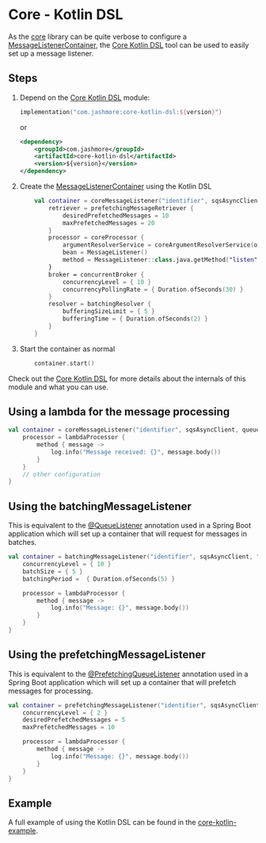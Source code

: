 # Core - Kotlin DSL

As the [core](../../../core) library can be quite verbose to configure
a [MessageListenerContainer](../../../api/src/main/java/com/jashmore/sqs/container/MessageListenerContainer.java),
the [Core Kotlin DSL](../../../extensions/core-kotlin-dsl) tool can be used to easily set up a message listener.

## Steps

1. Depend on the [Core Kotlin DSL](../../../extensions/core-kotlin-dsl) module:

    ```kotlin
    implementation("com.jashmore:core-kotlin-dsl:${version}")
    ```

    or

    ```xml
    <dependency>
        <groupId>com.jashmore</groupId>
        <artifactId>core-kotlin-dsl</artifactId>
        <version>${version}</version>
    </dependency>
    ```

1. Create the [MessageListenerContainer](../../../api/src/main/java/com/jashmore/sqs/container/MessageListenerContainer.java) using the Kotlin DSL

    ```kotlin
        val container = coreMessageListener("identifier", sqsAsyncClient, queueUrl) {
            retriever = prefetchingMessageRetriever {
                desiredPrefetchedMessages = 10
                maxPrefetchedMessages = 20
            }
            processor = coreProcessor {
                argumentResolverService = coreArgumentResolverService(objectMapper)
                bean = MessageListener()
                method = MessageListener::class.java.getMethod("listen", String::class.java)
            }
            broker = concurrentBroker {
                concurrencyLevel = { 10 }
                concurrencyPollingRate = { Duration.ofSeconds(30) }
            }
            resolver = batchingResolver {
                bufferingSizeLimit = { 5 }
                bufferingTime = { Duration.ofSeconds(2) }
            }
        }
    ```

1. Start the container as normal

    ```kotlin
        container.start()
    ```

Check out the [Core Kotlin DSL](../../../extensions/core-kotlin-dsl) for more details about the internals of this module and what you can use.

## Using a lambda for the message processing

```kotlin
val container = coreMessageListener("identifier", sqsAsyncClient, queueUrl) {
    processor = lambdaProcessor {
        method { message ->
            log.info("Message received: {}", message.body())
        }
    }
    // other configuration
}
```

## Using the batchingMessageListener

This is equivalent to
the [@QueueListener](../../../spring/spring-core/src/main/java/com/jashmore/sqs/spring/container/basic/QueueListener.java) annotation
used in a Spring Boot application which will set up a container that will request for messages in batches.

```kotlin
val container = batchingMessageListener("identifier", sqsAsyncClient, "url") {
    concurrencyLevel = { 10 }
    batchSize = { 5 }
    batchingPeriod =  { Duration.ofSeconds(5) }

    processor = lambdaProcessor {
        method { message ->
            log.info("Message: {}", message.body())
        }
    }
}
```

## Using the prefetchingMessageListener

This is equivalent to
the [@PrefetchingQueueListener](../../../spring/spring-core/src/main/java/com/jashmore/sqs/spring/container/prefetch/PrefetchingQueueListener.java) annotation
used in a Spring Boot application which will set up a container that will prefetch messages for processing.

```kotlin
val container = prefetchingMessageListener("identifier", sqsAsyncClient, "url") {
    concurrencyLevel = { 2 }
    desiredPrefetchedMessages = 5
    maxPrefetchedMessages = 10

    processor = lambdaProcessor {
        method { message ->
            log.info("Message: {}", message.body())
        }
    }
}
```

## Example

A full example of using the Kotlin DSL can be found in the [core-kotlin-example](../../../examples/core-kotlin-example/README.md).
